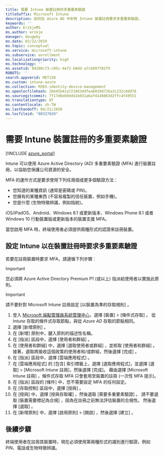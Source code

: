 ```yaml
---
title: 需要 Intune 裝置註冊的多重要素驗證
titleSuffix: Microsoft Intune
description: 如何在 Azure AD 中針對 Intune 裝置註冊要求多重要素驗證。
keywords: ''
author: ErikjeMS
ms.author: erikje
manager: dougeby
ms.date: 02/22/2019
ms.topic: conceptual
ms.service: microsoft-intune
ms.subservice: enrollment
ms.localizationpriority: high
ms.technology: ''
ms.assetid: 94280c73-c05c-4e72-b0dd-a7cb997782f9
ROBOTS: ''
search.appverid: MET150
ms.custom: intune-azure
ms.collection: M365-identity-device-management
ms.openlocfilehash: 2b645b41a721063ddfea6019d726a3c232c8dd78
ms.sourcegitcommit: 7f17d6eb9dd41b031a6af4148863d2ffc4f49551
ms.translationtype: HT
ms.contentlocale: zh-TW
ms.lasthandoff: 04/21/2020
ms.locfileid: "80327020"
---
```

# <a name="require-multi-factor-authentication-for-intune-device-enrollments"></a>需要 Intune 裝置註冊的多重要素驗證

[!INCLUDE [azure_portal](../includes/azure_portal.md)]

Intune 可以使用 Azure Active Directory (AD) 多重要素驗證 (MFA) 進行裝置註冊，以協助您保護公司資源的安全。

MFA 的運作方式是要求使用下列任兩個或更多個驗證方法：

- 您知道的某種資訊 (通常是密碼或 PIN)。
- 您擁有的某種東西 (不容易複製的信任裝置，例如手機)。
- 您是什麼 (生物特徵辨識，例如指紋)。

iOS/iPadOS、Android、Windows 8.1 或更新版本、Windows Phone 8.1 或者 Windows 10 行動裝置版或更新版本的裝置支援 MFA。

當您啟用 MFA 時，終端使用者必須提供兩種形式的認證來註冊裝置。

## <a name="configure-intune-to-require-multi-factor-authentication-at-device-enrollment"></a>設定 Intune 以在裝置註冊時要求多重要素驗證

若要在註冊裝置時要求 MFA，請遵循下列步驟︰

>[!Important]
>您必須將 Azure Active Directory Premium P1 (或以上) 指派給使用者以實施此原則。

>[!Important]
>請不要針對 Microsoft Intune 註冊設定 [以裝置為準的存取規則]  。

1. 登入 [Microsoft 端點管理員系統管理中心](https://go.microsoft.com/fwlink/?linkid=2109431)，選擇 [裝置]   > [條件式存取]  。 從 *Intune* 存取的條件式存取節點，與從 *Azure AD* 存取的節點相同。
2. 選擇 [新增原則]  。
3. 在 [新增]  原則中，鍵入原則的描述性名稱。
4. 在 [指派]  區段中，選擇 [使用者和群組]  。 
5. 在 [使用者和群組]  中，選擇 [選取使用者或群組]  ，並核取 [使用者和群組]  。 接著，選取將接收這個政策的使用者和/或群組，然後選擇 [完成]  。
6. 在 [指派]  區段中，選擇 [雲端應用程式]  。
7. 在 [雲端應用程式] 的 [包含] 索引標籤上，選擇 [選取應用程式]，並選擇 [選取] > [Microsoft Intune 註冊]，然後選擇 [完成]。 藉由選擇 [Microsoft Intune 註冊]  ，條件式存取 MFA 只會套用至裝置的註冊 (一次性 MFA 提示)。
8. 在 [指派]  區段的 [條件]  中，您不需要設定 MFA 的任何設定。
9. 在 [存取控制]  區段中，選擇 [授與]  。
10. 在 [授與]  中，選擇 [授與存取權]  ，然後選取 [需要多重要素驗證]  。 請不要選取 [裝置需要標記為合規]  ，因為在註冊之前無法評估裝置的合規性。 然後選擇 [選取]  。
11. 在 [新增原則]  中，選擇 [啟用原則]   > [開啟]  ，然後選擇 [建立]  。



## <a name="next-steps"></a>後續步驟

終端使用者在註冊其裝置時，現在必須使用第兩種形式的識別進行驗證，例如 PIN、電話或生物特徵辨識。
